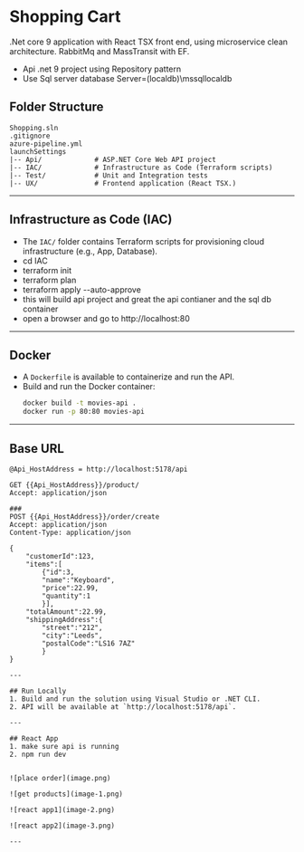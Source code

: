 
# Shopping Cart

.Net core 9 application with React TSX front end, using microservice clean architecture.
RabbitMq and MassTransit with EF.
- Api .net 9 project using Repository pattern
- Use Sql server database Server=(localdb)\\mssqllocaldb  

## Folder Structure
```
Shopping.sln 
.gitignore  
azure-pipeline.yml
launchSettings 
|-- Api/             # ASP.NET Core Web API project
|-- IAC/             # Infrastructure as Code (Terraform scripts)
|-- Test/            # Unit and Integration tests
|-- UX/              # Frontend application (React TSX.)
```

---
 

## Infrastructure as Code (IAC)
- The `IAC/` folder contains Terraform scripts for provisioning cloud infrastructure (e.g., App, Database).
- cd IAC
- terraform init
- terraform plan
- terraform apply --auto-approve
- this will build api project and great the api contianer and the sql db container
- open a browser and go to http://localhost:80 

---

## Docker
- A `Dockerfile` is available to containerize and run the API.
- Build and run the Docker container:
  ```bash
  docker build -t movies-api .
  docker run -p 80:80 movies-api
  ```

---

## Base URL
```
@Api_HostAddress = http://localhost:5178/api

GET {{Api_HostAddress}}/product/
Accept: application/json

###
POST {{Api_HostAddress}}/order/create
Accept: application/json
Content-Type: application/json

{
    "customerId":123,
    "items":[
        {"id":3,
        "name":"Keyboard",
        "price":22.99,
        "quantity":1
        }],
    "totalAmount":22.99,
    "shippingAddress":{
        "street":"212",
        "city":"Leeds",
        "postalCode":"LS16 7AZ"
        }
}
   
---

## Run Locally
1. Build and run the solution using Visual Studio or .NET CLI.
2. API will be available at `http://localhost:5178/api`.

---

## React App 
1. make sure api is running
2. npm run dev

 
![place order](image.png)

![get products](image-1.png)

![react app1](image-2.png)

![react app2](image-3.png)

---